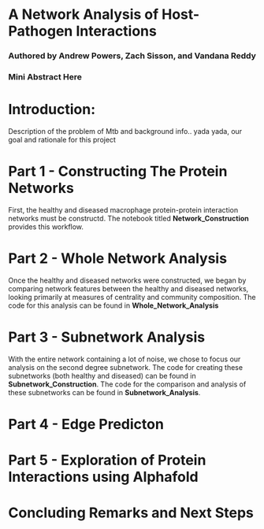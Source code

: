 # **A Network Analysis of Host-Pathogen Interactions**
### Authored by Andrew Powers, Zach Sisson, and Vandana Reddy
### Mini Abstract Here
# Introduction:
Description of the problem of Mtb and background info.. yada yada, our goal and rationale for this project
# **Part 1 - Constructing The Protein Networks**
First, the healthy and diseased macrophage protein-protein interaction networks must be constructd. The notebook titled **Network_Construction** provides this workflow.
# **Part 2 - Whole Network Analysis**
Once the healthy and diseased networks were constructed, we began by comparing network features between the healthy and diseased networks, looking primarily at measures of centrality and community composition. The code for this analysis can be found in **Whole_Network_Analysis**
# **Part 3 - Subnetwork Analysis**
With the entire network containing a lot of noise, we chose to focus our analysis on the second degree subnetwork. The code for creating these subnetworks (both healthy and diseased) can be found in **Subnetwork_Construction**. The code for the comparison and analysis of these subnetworks can be found in **Subnetwork_Analysis**.
# **Part 4 - Edge Predicton**
# Part 5 - Exploration of Protein Interactions using Alphafold 
# **Concluding Remarks and Next Steps**